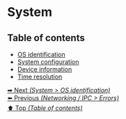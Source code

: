 # System

## Table of contents

- [OS identification](os_identification.md)
- [System configuration](system_configuration.md)
- [Device information](device_information.md)
- [Time resolution](time_resolution.md)

[➡ Next _(System > OS identification)_](os_identification.md)<br>
[⬅️ Previous _(Networking / IPC > Errors)_](../networking_ipc/errors.md)<br>
[⬆️ Top _(Table of contents)_](../../README.md#table-of-contents)<br>

